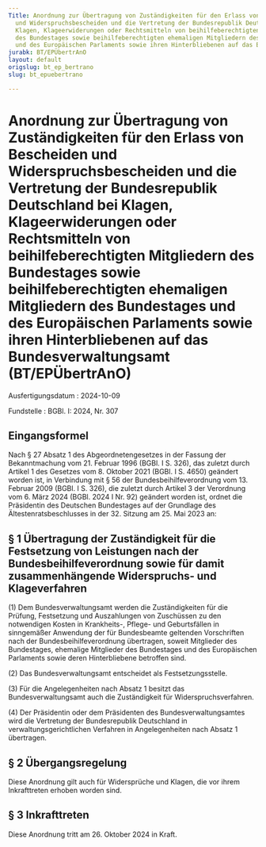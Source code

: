```yaml
---
Title: Anordnung zur Übertragung von Zuständigkeiten für den Erlass von Bescheiden
  und Widerspruchsbescheiden und die Vertretung der Bundesrepublik Deutschland bei
  Klagen, Klageerwiderungen oder Rechtsmitteln von beihilfeberechtigten Mitgliedern
  des Bundestages sowie beihilfeberechtigten ehemaligen Mitgliedern des Bundestages
  und des Europäischen Parlaments sowie ihren Hinterbliebenen auf das Bundesverwaltungsamt
jurabk: BT/EPÜbertrAnO
layout: default
origslug: bt_ep_bertrano
slug: bt_epuebertrano

---
```


# Anordnung zur Übertragung von Zuständigkeiten für den Erlass von Bescheiden und Widerspruchsbescheiden und die Vertretung der Bundesrepublik Deutschland bei Klagen, Klageerwiderungen oder Rechtsmitteln von beihilfeberechtigten Mitgliedern des Bundestages sowie beihilfeberechtigten ehemaligen Mitgliedern des Bundestages und des Europäischen Parlaments sowie ihren Hinterbliebenen auf das Bundesverwaltungsamt (BT/EPÜbertrAnO)

Ausfertigungsdatum
:   2024-10-09

Fundstelle
:   BGBl. I: 2024, Nr. 307


## Eingangsformel

Nach § 27 Absatz 1 des Abgeordnetengesetzes in der Fassung der Bekanntmachung vom 21. Februar 1996 (BGBl. I S. 326), das zuletzt durch Artikel 1 des Gesetzes vom 8. Oktober 2021 (BGBl. I S. 4650) geändert worden ist, in Verbindung mit § 56 der Bundesbeihilfeverordnung vom 13. Februar 2009 (BGBl. I S. 326), die zuletzt durch Artikel 3 der Verordnung vom 6. März 2024 (BGBl. 2024 I Nr. 92) geändert worden ist, ordnet die Präsidentin des Deutschen Bundestages auf der Grundlage des Ältestenratsbeschlusses in der 32. Sitzung am 25. Mai 2023 an:


## § 1 Übertragung der Zuständigkeit für die Festsetzung von Leistungen nach der Bundesbeihilfeverordnung sowie für damit zusammenhängende Widerspruchs- und Klageverfahren

(1) Dem Bundesverwaltungsamt werden die Zuständigkeiten für die Prüfung, Festsetzung und Auszahlungen von Zuschüssen zu den notwendigen Kosten in Krankheits-, Pflege- und Geburtsfällen in sinngemäßer Anwendung der für Bundesbeamte geltenden Vorschriften nach der Bundesbeihilfeverordnung übertragen, soweit Mitglieder des Bundestages, ehemalige Mitglieder des Bundestages und des Europäischen Parlaments sowie deren Hinterbliebene betroffen sind.

(2) Das Bundesverwaltungsamt entscheidet als Festsetzungsstelle.

(3) Für die Angelegenheiten nach Absatz 1 besitzt das Bundesverwaltungsamt auch die Zuständigkeit für Widerspruchsverfahren.

(4) Der Präsidentin oder dem Präsidenten des Bundesverwaltungsamtes wird die Vertretung der Bundesrepublik Deutschland in verwaltungsgerichtlichen Verfahren in Angelegenheiten nach Absatz 1 übertragen.


## § 2 Übergangsregelung

Diese Anordnung gilt auch für Widersprüche und Klagen, die vor ihrem Inkrafttreten erhoben worden sind.


## § 3 Inkrafttreten

Diese Anordnung tritt am 26. Oktober 2024 in Kraft.


